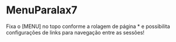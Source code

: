 # MenuParalax7
Fixa o [MENU] no topo conforme a rolagem de página * e possibilita configurações de links para navegação entre as sessões!
